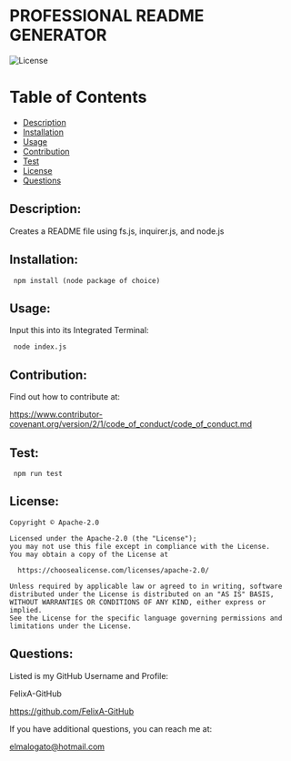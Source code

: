 
  
  # PROFESSIONAL README GENERATOR
  ![License](https://img.shields.io/badge/license-Apache2.0-red)

  # Table of Contents
  * [Description](#description)
  * [Installation](#dependencies)
  * [Usage](#usage)
  * [Contribution](#contribution)
  * [Test](#test)
  * [License](#license)
  * [Questions](#questions)

  
  ## Description:
  
  Creates a README file using fs.js, inquirer.js, and node.js
  
  ## Installation:

  ``  npm install (node package of choice)
  ``
  
  ## Usage:

  Input this into its Integrated Terminal:
  
  ``  node index.js
  ``
  
  ## Contribution:

  Find out how to contribute at:
  
  https://www.contributor-covenant.org/version/2/1/code_of_conduct/code_of_conduct.md
  
  ## Test:
  
  ``  npm run test
  ``  
  
  ## License:
            
    Copyright © Apache-2.0

    Licensed under the Apache-2.0 (the "License");
    you may not use this file except in compliance with the License.
    You may obtain a copy of the License at
    
      https://choosealicense.com/licenses/apache-2.0/
    
    Unless required by applicable law or agreed to in writing, software
    distributed under the License is distributed on an "AS IS" BASIS,
    WITHOUT WARRANTIES OR CONDITIONS OF ANY KIND, either express or implied.
    See the License for the specific language governing permissions and
    limitations under the License.
  

  ## Questions:

  Listed is my GitHub Username and Profile:
  
  FelixA-GitHub

  https://github.com/FelixA-GitHub
  
  If you have additional questions, you can reach me at:
  
  elmalogato@hotmail.com
    
  